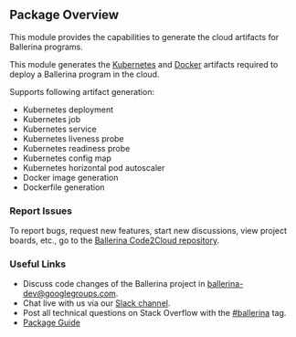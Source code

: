 ## Package Overview

This module provides the capabilities to generate the cloud artifacts for Ballerina programs.

This module generates the [Kubernetes](https://kubernetes.io/) and [Docker](https://www.docker.com/) artifacts required to deploy a Ballerina program in the cloud. 

Supports following artifact generation:
- Kubernetes deployment
- Kubernetes job 
- Kubernetes service
- Kubernetes liveness probe
- Kubernetes readiness probe
- Kubernetes config map
- Kubernetes horizontal pod autoscaler
- Docker image generation 
- Dockerfile generation


### Report Issues

To report bugs, request new features, start new discussions, view project boards, etc., go to the [Ballerina Code2Cloud repository](https://github.com/ballerina-platform/module-ballerina-c2c).

### Useful Links
- Discuss code changes of the Ballerina project in [ballerina-dev@googlegroups.com](mailto:ballerina-dev@googlegroups.com).
- Chat live with us via our [Slack channel](https://ballerina.io/community/slack/).
- Post all technical questions on Stack Overflow with the [#ballerina](https://stackoverflow.com/questions/tagged/ballerina) tag.
- [Package Guide](https://ballerina.io/learn/user-guide/deployment/code-to-cloud/)
